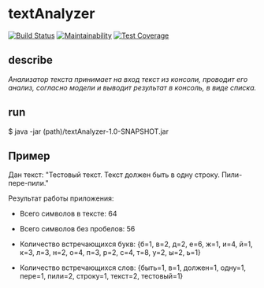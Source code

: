 # textAnalyzer

[![Build Status](https://travis-ci.org/vpodgurskiy/textAnalyzer.svg?branch=master)](https://travis-ci.org/vpodgurskiy/textAnalyzer) 
[![Maintainability](https://api.codeclimate.com/v1/badges/bcd7049d885da1de93c4/maintainability)](https://codeclimate.com/github/vpodgurskiy/textAnalyzer/maintainability)
[![Test Coverage](https://api.codeclimate.com/v1/badges/bcd7049d885da1de93c4/test_coverage)](https://codeclimate.com/github/vpodgurskiy/textAnalyzer/test_coverage)

## describe

_Анализатор текста принимает на вход текст из консоли, проводит его анализ,
 согласно модели и выводит результат в консоль, в виде списка._

## run

$ java -jar (path)/textAnalyzer-1.0-SNAPSHOT.jar


## Пример
Дан текст: "Тестовый текст. Текст должен быть в одну строку. Пили-пере-пили."

Результат работы приложения:
- Всего символов в тексте: 64

- Всего символов без пробелов: 56

- Количество встречающихся букв:
{б=1, в=2, д=2, е=6, ж=1, и=4, й=1, к=3, л=3, н=2, о=4, п=3, р=2, с=4, т=8, у=2, ы=2, ь=1}

- Количество встречающихся слов:
{быть=1, в=1, должен=1, одну=1, пере=1, пили=2, строку=1, текст=2, тестовый=1}
